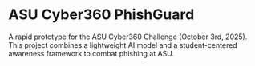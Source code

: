 # ASU Cyber360 PhishGuard
A rapid prototype for the ASU Cyber360 Challenge (October 3rd, 2025). This project combines a lightweight AI model and a student-centered awareness framework to combat phishing at ASU.
